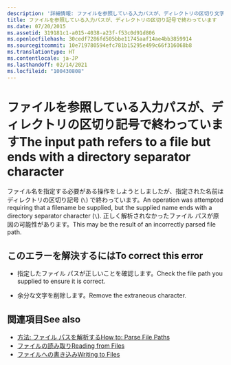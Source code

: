 ```yaml
---
description: '詳細情報: ファイルを参照している入力パスが、ディレクトリの区切り文字で終わっています'
title: ファイルを参照している入力パスが、ディレクトリの区切り記号で終わっています
ms.date: 07/20/2015
ms.assetid: 319181c1-a015-4038-a23f-f53c0d91d806
ms.openlocfilehash: 30cedf7286fd505bbe11745aaf14ae4bb3859914
ms.sourcegitcommit: 10e719780594efc781b15295e499c66f316068b8
ms.translationtype: HT
ms.contentlocale: ja-JP
ms.lasthandoff: 02/14/2021
ms.locfileid: "100430808"
---
```

# <a name="the-input-path-refers-to-a-file-but-ends-with-a-directory-separator-character"></a><span data-ttu-id="232e6-103">ファイルを参照している入力パスが、ディレクトリの区切り記号で終わっています</span><span class="sxs-lookup"><span data-stu-id="232e6-103">The input path refers to a file but ends with a directory separator character</span></span>

<span data-ttu-id="232e6-104">ファイル名を指定する必要がある操作をしようとしましたが、指定された名前はディレクトリの区切り記号 (`\`) で終わっています。</span><span class="sxs-lookup"><span data-stu-id="232e6-104">An operation was attempted requiring that a filename be supplied, but the supplied name ends with a directory separator character (`\`).</span></span> <span data-ttu-id="232e6-105">正しく解析されなかったファイル パスが原因の可能性があります。</span><span class="sxs-lookup"><span data-stu-id="232e6-105">This may be the result of an incorrectly parsed file path.</span></span>  
  
## <a name="to-correct-this-error"></a><span data-ttu-id="232e6-106">このエラーを解決するには</span><span class="sxs-lookup"><span data-stu-id="232e6-106">To correct this error</span></span>  
  
- <span data-ttu-id="232e6-107">指定したファイル パスが正しいことを確認します。</span><span class="sxs-lookup"><span data-stu-id="232e6-107">Check the file path you supplied to ensure it is correct.</span></span>  
  
- <span data-ttu-id="232e6-108">余分な文字を削除します。</span><span class="sxs-lookup"><span data-stu-id="232e6-108">Remove the extraneous character.</span></span>  
  
## <a name="see-also"></a><span data-ttu-id="232e6-109">関連項目</span><span class="sxs-lookup"><span data-stu-id="232e6-109">See also</span></span>

- [<span data-ttu-id="232e6-110">方法: ファイル パスを解析する</span><span class="sxs-lookup"><span data-stu-id="232e6-110">How to: Parse File Paths</span></span>](../developing-apps/programming/drives-directories-files/how-to-parse-file-paths.md)
- [<span data-ttu-id="232e6-111">ファイルの読み取り</span><span class="sxs-lookup"><span data-stu-id="232e6-111">Reading from Files</span></span>](../developing-apps/programming/drives-directories-files/reading-from-files.md)
- [<span data-ttu-id="232e6-112">ファイルへの書き込み</span><span class="sxs-lookup"><span data-stu-id="232e6-112">Writing to Files</span></span>](../developing-apps/programming/drives-directories-files/writing-to-files.md)
